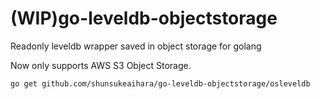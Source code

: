 # (WIP)go-leveldb-objectstorage
Readonly leveldb wrapper saved in object storage for golang

Now only supports AWS S3 Object Storage.

```
go get github.com/shunsukeaihara/go-leveldb-objectstorage/osleveldb
```
